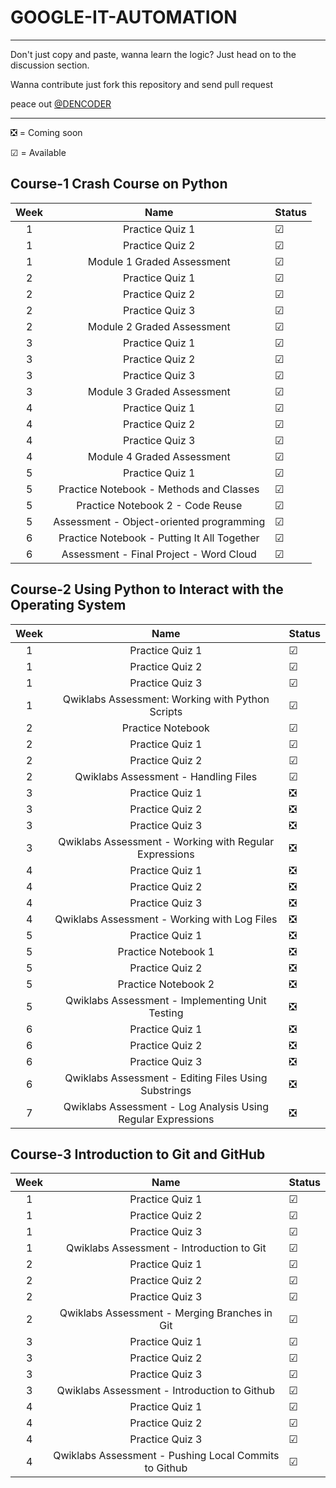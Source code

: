 # GOOGLE-IT-AUTOMATION
---
Don't just copy and paste, wanna learn the logic? Just head on to the discussion section.

Wanna contribute just fork this repository and send pull request

peace out [@DENCODER](https://github.com/D-ENCODER)

---

❎ = Coming soon


☑ = Available

## Course-1 Crash Course on Python

| <center>**Week** 	|          <center>**Name**          	| <center>**Status** 	|
|:--------:	|:--------------------------:	|------------	|
|     1    	|                    Practice Quiz 1      	|      ☑     	|
|     1    	|                    Practice Quiz 2      	|      ☑     	|
|     1    	|              Module 1 Graded Assessment 	|      ☑     	|
|     2    	|                    Practice Quiz 1      	|      ☑     	|
|     2    	|                    Practice Quiz 2      	|      ☑     	|
|     2    	|                    Practice Quiz 3      	|      ☑     	|
|     2    	|              Module 2 Graded Assessment 	|      ☑     	|
|     3    	|                    Practice Quiz 1      	|      ☑     	|
|     3    	|                    Practice Quiz 2      	|      ☑     	|
|     3    	|                    Practice Quiz 3      	|      ☑     	|
|     3    	|              Module 3 Graded Assessment 	|      ☑     	|
|     4    	|                    Practice Quiz 1      	|      ☑     	|
|     4    	|                    Practice Quiz 2      	|      ☑     	|
|     4    	|                    Practice Quiz 3      	|      ☑     	|
|     4    	|              Module 4 Graded Assessment 	|      ☑     	|
|     5    	|                    Practice Quiz 1      	|      ☑     	|
|     5    	|  Practice Notebook - Methods and Classes	|      ☑     	|
|     5    	|            Practice Notebook 2 - Code Reuse |      ☑     	|
|     5    	|    Assessment - Object-oriented programming |      ☑     	|
|     6    	| Practice Notebook - Putting It All Together |      ☑     	|
|     6    	|     Assessment - Final Project - Word Cloud |      ☑     	|
  
## Course-2 Using Python to Interact with the Operating System

| <center>**Week** 	|          <center>**Name**          	| <center>**Status** 	|
|:--------:	|:--------------------------:	|------------	|
|     1    	|                    Practice Quiz 1      	|      ☑     	|
|     1    	|                    Practice Quiz 2      	|      ☑     	|
|     1    	|                    Practice Quiz 3      	|      ☑     	|
|     1    	|  Qwiklabs Assessment: Working with Python Scripts 	|      ☑     	|
|     2    	|                   Practice Notebook      	|      ☑     	|
|     2    	|                    Practice Quiz 1      	|      ☑     	|
|     2    	|                    Practice Quiz 2      	|      ☑     	|
|     2    	|    Qwiklabs Assessment - Handling Files 	|      ☑     	|
|     3    	|                    Practice Quiz 1      	|      ❎     	|
|     3    	|                    Practice Quiz 2      	|      ❎     	|
|     3    	|                    Practice Quiz 3      	|      ❎     	|
|     3    	| Qwiklabs Assessment - Working with Regular Expressions|      ❎     	|
|     4    	|                    Practice Quiz 1      	|      ❎     	|
|     4    	|                    Practice Quiz 2      	|      ❎     	|
|     4    	|                    Practice Quiz 3      	|      ❎     	|
|     4    	|Qwiklabs Assessment - Working with Log Files|      ❎     	|
|     5    	|                    Practice Quiz 1      	|      ❎     	|
|     5    	|                   Practice Notebook 1	    |      ❎     	|
|     5    	|                   Practice Quiz 2          |      ❎     	|
|     5    	|              Practice Notebook 2           |      ❎     	|
|     5    	|Qwiklabs Assessment - Implementing Unit Testing|      ❎     	|
|     6    	| Practice Quiz 1 |      ❎     	|
|     6    	|     Practice Quiz 2 |      ❎     	|
|     6    	| Practice Quiz 3 |      ❎     	|
|     6    	|Qwiklabs Assessment - Editing Files Using Substrings|      ❎     	|
|     7    	| Qwiklabs Assessment - Log Analysis Using Regular Expressions |      ❎     	|
  
## Course-3 Introduction to Git and GitHub

| <center>**Week** 	|          <center>**Name**          	| <center>**Status** 	|
|:--------:	|:--------------------------:	|------------	|
|     1    	|                    Practice Quiz 1      	|      ☑     	|
|     1    	|                    Practice Quiz 2      	|      ☑     	|
|     1    	|                    Practice Quiz 3      	|      ☑     	|
|     1    	| Qwiklabs Assessment - Introduction to Git	|      ☑     	|
|     2    	|                    Practice Quiz 1      	|      ☑     	|
|     2    	|                    Practice Quiz 2      	|      ☑     	|
|     2    	|                    Practice Quiz 3      	|      ☑     	|
|     2    	|Qwiklabs Assessment - Merging Branches in Git|      ☑     	|
|     3    	|                    Practice Quiz 1      	|      ☑     	|
|     3    	|                    Practice Quiz 2      	|      ☑     	|
|     3    	|                    Practice Quiz 3      	|      ☑     	|
|     3    	|  Qwiklabs Assessment - Introduction to Github 	|      ☑     	|
|     4    	|                    Practice Quiz 1      	|      ☑     	|
|     4    	|                    Practice Quiz 2      	|      ☑     	|
|     4    	|                    Practice Quiz 3      	|      ☑     	|
|     4    	|  Qwiklabs Assessment - Pushing Local Commits to Github 	|      ☑     	|

